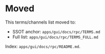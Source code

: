 # Moved

This terms/channels list moved to:
- SSOT anchor: `apps/gui/docs/rpc/TERMS.md`
- Full list: `apps/gui/docs/rpc/TERMS_FULL.md`

Index: `apps/gui/docs/rpc/README.md`.

